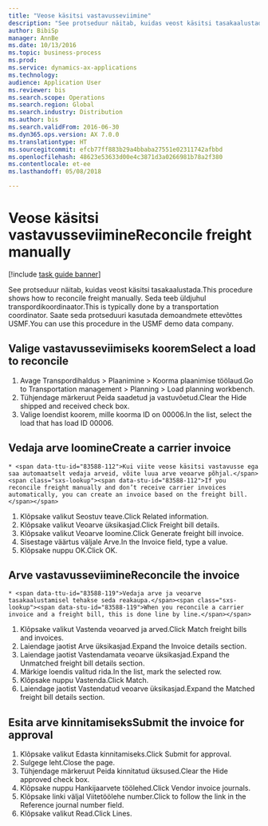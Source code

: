 ```yaml
--- 
title: "Veose käsitsi vastavusseviimine"
description: "See protseduur näitab, kuidas veost käsitsi tasakaalustada."
author: BibiSp
manager: AnnBe
ms.date: 10/13/2016
ms.topic: business-process
ms.prod: 
ms.service: dynamics-ax-applications
ms.technology: 
audience: Application User
ms.reviewer: bis
ms.search.scope: Operations
ms.search.region: Global
ms.search.industry: Distribution
ms.author: bis
ms.search.validFrom: 2016-06-30
ms.dyn365.ops.version: AX 7.0.0
ms.translationtype: HT
ms.sourcegitcommit: efcb77ff883b29a4bbaba27551e02311742afbbd
ms.openlocfilehash: 48623e53633d00e4c3871d3a0266981b78a2f380
ms.contentlocale: et-ee
ms.lasthandoff: 05/08/2018

---
```

# <a name="reconcile-freight-manually"></a><span data-ttu-id="83588-103">Veose käsitsi vastavusseviimine</span><span class="sxs-lookup"><span data-stu-id="83588-103">Reconcile freight manually</span></span>

[!include [task guide banner](../../includes/task-guide-banner.md)]

<span data-ttu-id="83588-104">See protseduur näitab, kuidas veost käsitsi tasakaalustada.</span><span class="sxs-lookup"><span data-stu-id="83588-104">This procedure shows how to reconcile freight manually.</span></span> <span data-ttu-id="83588-105">Seda teeb üldjuhul transpordikoordinaator.</span><span class="sxs-lookup"><span data-stu-id="83588-105">This is typically done by a transportation coordinator.</span></span> <span data-ttu-id="83588-106">Saate seda protseduuri kasutada demoandmete ettevõttes USMF.</span><span class="sxs-lookup"><span data-stu-id="83588-106">You can use this procedure in the USMF demo data company.</span></span>


## <a name="select-a-load-to-reconcile"></a><span data-ttu-id="83588-107">Valige vastavusseviimiseks koorem</span><span class="sxs-lookup"><span data-stu-id="83588-107">Select a load to reconcile</span></span>
1. <span data-ttu-id="83588-108">Avage Transpordihaldus > Plaanimine > Koorma plaanimise töölaud.</span><span class="sxs-lookup"><span data-stu-id="83588-108">Go to Transportation management > Planning > Load planning workbench.</span></span>
2. <span data-ttu-id="83588-109">Tühjendage märkeruut Peida saadetud ja vastuvõetud.</span><span class="sxs-lookup"><span data-stu-id="83588-109">Clear the Hide shipped and received check box.</span></span> 
3. <span data-ttu-id="83588-110">Valige loendist koorem, mille koorma ID on 00006.</span><span class="sxs-lookup"><span data-stu-id="83588-110">In the list, select the load that has load ID 00006.</span></span>

## <a name="create-a-carrier-invoice"></a><span data-ttu-id="83588-111">Vedaja arve loomine</span><span class="sxs-lookup"><span data-stu-id="83588-111">Create a carrier invoice</span></span>
    * <span data-ttu-id="83588-112">Kui viite veose käsitsi vastavusse ega saa automaatselt vedaja arveid, võite luua arve veoarve põhjal.</span><span class="sxs-lookup"><span data-stu-id="83588-112">If you reconcile freight manually and don’t receive carrier invoices automatically, you can create an invoice based on the freight bill.</span></span>  
1. <span data-ttu-id="83588-113">Klõpsake valikut Seostuv teave.</span><span class="sxs-lookup"><span data-stu-id="83588-113">Click Related information.</span></span>
2. <span data-ttu-id="83588-114">Klõpsake valikut Veoarve üksikasjad.</span><span class="sxs-lookup"><span data-stu-id="83588-114">Click Freight bill details.</span></span>
3. <span data-ttu-id="83588-115">Klõpsake valikut Veoarve loomine.</span><span class="sxs-lookup"><span data-stu-id="83588-115">Click Generate freight bill invoice.</span></span>
4. <span data-ttu-id="83588-116">Sisestage väärtus väljale Arve.</span><span class="sxs-lookup"><span data-stu-id="83588-116">In the Invoice field, type a value.</span></span>
5. <span data-ttu-id="83588-117">Klõpsake nuppu OK.</span><span class="sxs-lookup"><span data-stu-id="83588-117">Click OK.</span></span>

## <a name="reconcile-the-invoice"></a><span data-ttu-id="83588-118">Arve vastavusseviimine</span><span class="sxs-lookup"><span data-stu-id="83588-118">Reconcile the invoice</span></span>
    * <span data-ttu-id="83588-119">Vedaja arve ja veoarve tasakaalustamisel tehakse seda reakaupa.</span><span class="sxs-lookup"><span data-stu-id="83588-119">When you reconcile a carrier invoice and a freight bill, this is done line by line.</span></span>  
1. <span data-ttu-id="83588-120">Klõpsake valikut Vastenda veoarved ja arved.</span><span class="sxs-lookup"><span data-stu-id="83588-120">Click Match freight bills and invoices.</span></span>
2. <span data-ttu-id="83588-121">Laiendage jaotist Arve üksikasjad.</span><span class="sxs-lookup"><span data-stu-id="83588-121">Expand the Invoice details section.</span></span>
3. <span data-ttu-id="83588-122">Laiendage jaotist Vastendamata veoarve üksikasjad.</span><span class="sxs-lookup"><span data-stu-id="83588-122">Expand the Unmatched freight bill details section.</span></span>
4. <span data-ttu-id="83588-123">Märkige loendis valitud rida.</span><span class="sxs-lookup"><span data-stu-id="83588-123">In the list, mark the selected row.</span></span>
5. <span data-ttu-id="83588-124">Klõpsake nuppu Vastenda.</span><span class="sxs-lookup"><span data-stu-id="83588-124">Click Match.</span></span>
6. <span data-ttu-id="83588-125">Laiendage jaotist Vastendatud veoarve üksikasjad.</span><span class="sxs-lookup"><span data-stu-id="83588-125">Expand the Matched freight bill details section.</span></span>

## <a name="submit-the-invoice-for-approval"></a><span data-ttu-id="83588-126">Esita arve kinnitamiseks</span><span class="sxs-lookup"><span data-stu-id="83588-126">Submit the invoice for approval</span></span>
1. <span data-ttu-id="83588-127">Klõpsake valikut Edasta kinnitamiseks.</span><span class="sxs-lookup"><span data-stu-id="83588-127">Click Submit for approval.</span></span>
2. <span data-ttu-id="83588-128">Sulgege leht.</span><span class="sxs-lookup"><span data-stu-id="83588-128">Close the page.</span></span>
3. <span data-ttu-id="83588-129">Tühjendage märkeruut Peida kinnitatud üksused.</span><span class="sxs-lookup"><span data-stu-id="83588-129">Clear the Hide approved check box.</span></span> 
4. <span data-ttu-id="83588-130">Klõpsake nuppu Hankijaarvete töölehed.</span><span class="sxs-lookup"><span data-stu-id="83588-130">Click Vendor invoice journals.</span></span>
5. <span data-ttu-id="83588-131">Klõpsake linki väljal Viitetöölehe number.</span><span class="sxs-lookup"><span data-stu-id="83588-131">Click to follow the link in the Reference journal number field.</span></span>
6. <span data-ttu-id="83588-132">Klõpsake valikut Read.</span><span class="sxs-lookup"><span data-stu-id="83588-132">Click Lines.</span></span>


